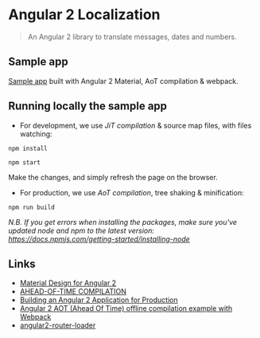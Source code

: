 # Angular 2 Localization
> An Angular 2 library to translate messages, dates and numbers.

## Sample app
[Sample app](http://robisim74.github.io/angular2localization) built with Angular 2 Material, AoT compilation & webpack.

## Running locally the sample app
- For development, we use _JiT compilation_ & source map files, with files watching:
```Shell
npm install

npm start
```
Make the changes, and simply refresh the page on the browser.

- For production, we use _AoT compilation_, tree shaking & minification:
```Shell
npm run build
```
_N.B. If you get errors when installing the packages, make sure you've updated node and npm to the latest version: https://docs.npmjs.com/getting-started/installing-node_

## Links
- [Material Design for Angular 2](https://github.com/angular/material2)
- [AHEAD-OF-TIME COMPILATION](https://angular.io/docs/ts/latest/cookbook/aot-compiler.html)
- [Building an Angular 2 Application for Production](http://blog.mgechev.com/2016/06/26/tree-shaking-angular2-production-build-rollup-javascript/)
- [Angular 2 AOT (Ahead Of Time) offline compilation example with Webpack](https://github.com/blacksonic/angular2-aot-webpack)
- [angular2-router-loader](https://github.com/brandonroberts/angular2-router-loader)
